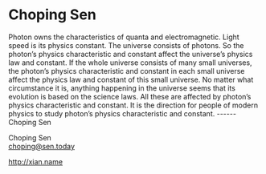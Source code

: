 # Choping Sen

Photon owns the characteristics of quanta and electromagnetic. Light speed is its physics
constant. The universe consists of photons. So the photon’s physics characteristic and constant
affect the universe’s physics law and constant. If the whole universe consists of many small
universes, the photon’s physics characteristic and constant in each small universe affect the
physics law and constant of this small universe. No matter what circumstance it is, anything
happening in the universe seems that its evolution is based on the science laws. All these are
affected by photon’s physics characteristic and constant. It is the direction for people of modern
physics to study photon’s physics characteristic and constant.
                                                                                  ------Choping Sen

Choping Sen   
choping@sen.today 

http://xian.name
